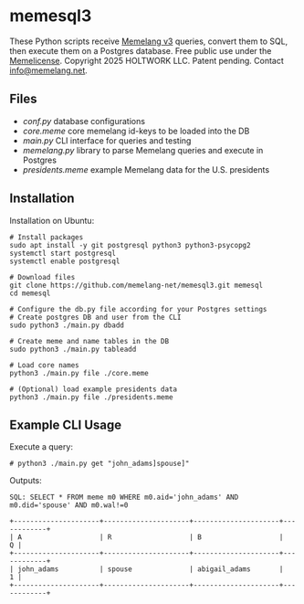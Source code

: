 # memesql3

These Python scripts receive [Memelang v3](https://memelang.net/03/) queries, convert them to SQL, then execute them on a Postgres database. Free public use under the [Memelicense](https://memelicense.net/).  Copyright 2025 HOLTWORK LLC. Patent pending. Contact info@memelang.net.


## Files

* *conf.py* database configurations
* *core.meme* core memelang id-keys to be loaded into the DB
* *main.py* CLI interface for queries and testing
* *memelang.py* library to parse Memelang queries and execute in Postgres
* *presidents.meme* example Memelang data for the U.S. presidents


## Installation

Installation on Ubuntu:

	# Install packages
	sudo apt install -y git postgresql python3 python3-psycopg2
	systemctl start postgresql
	systemctl enable postgresql
	
	# Download files
	git clone https://github.com/memelang-net/memesql3.git memesql
	cd memesql

	# Configure the db.py file according for your Postgres settings
	# Create postgres DB and user from the CLI
	sudo python3 ./main.py dbadd

	# Create meme and name tables in the DB
	sudo python3 ./main.py tableadd

	# Load core names
	python3 ./main.py file ./core.meme

	# (Optional) load example presidents data
	python3 ./main.py file ./presidents.meme


## Example CLI Usage

Execute a query:

	# python3 ./main.py get "john_adams]spouse]"

Outputs:

	SQL: SELECT * FROM meme m0 WHERE m0.aid='john_adams' AND m0.did='spouse' AND m0.wal!=0
	
	+---------------------+---------------------+---------------------+------------+
	| A                   | R                   | B                   |          Q |
	+---------------------+---------------------+---------------------+------------+
	| john_adams          | spouse              | abigail_adams       |          1 |
	+---------------------+---------------------+---------------------+------------+
